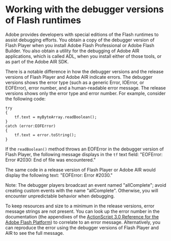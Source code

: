 # Working with the debugger versions of Flash runtimes

<div>

Adobe provides developers with special editions of the Flash runtimes to assist
debugging efforts. You obtain a copy of the debugger version of Flash Player
when you install Adobe Flash Professional or Adobe Flash Builder. You also
obtain a utility for the debugging of Adobe AIR applications, which is called
ADL, when you install either of those tools, or as part of the Adobe AIR SDK.

There is a notable difference in how the debugger versions and the release
versions of Flash Player and Adobe AIR indicate errors. The debugger versions
shows the error type (such as a generic Error, IOError, or EOFError), error
number, and a human-readable error message. The release versions shows only the
error type and error number. For example, consider the following code:

    try
    {
        tf.text = myByteArray.readBoolean();
    }
    catch (error:EOFError)
    {
        tf.text = error.toString();
    }

If the `readBoolean()` method throws an EOFError in the debugger version of
Flash Player, the following message displays in the `tf` text field: "EOFError:
Error \#2030: End of file was encountered."

<div>

The same code in a release version of Flash Player or Adobe AIR would display
the following text: "EOFError: Error \#2030."

<div>

Note: The debugger players broadcast an event named "allComplete"; avoid
creating custom events with the name "allComplete". Otherwise, you will
encounter unpredictable behavior when debugging.

</div>

</div>

To keep resources and size to a minimum in the release versions, error message
strings are not present. You can look up the error number in the documentation
(the appendixes of the
[ActionScript 3.0 Reference for the Adobe Flash Platform](https://help.adobe.com/en_US/FlashPlatform/reference/actionscript/3/index.html))
to correlate to an error message. Alternatively, you can reproduce the error
using the debugger versions of Flash Player and AIR to see the full message.

</div>
